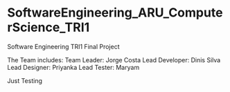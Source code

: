 # SoftwareEngineering_ARU_ComputerScience_TRI1
Software Engineering TRI1 Final Project

The Team includes:
Team Leader: Jorge Costa
Lead Developer: Dinis Silva
Lead Designer: Priyanka
Lead Tester: Maryam

Just Testing

